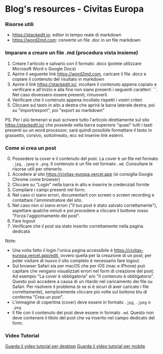 # Blog's resources - Civitas Europa

### Risorse utili

+ https://stackedit.io: editor in tempo reale di markdown
+ https://word2md.com: converte un file .doc in un file markdown

### Imparare a creare un file .md (procedura vista insieme)

1. Creare l'articolo e salvarlo con il formato .docx (potete utilizzare Microsoft Word o Google Docs)
2. Aprire il seguente link https://word2md.com, caricare il file .docx e copiare il contenuto del risultato in markdown
3. Aprire il link https://stackedit.io/, incollare il contenuto appena copiato e verificare e all'inizio e alla fine non siano presenti i seguenti caratteri: ```. Nel caso dovessero essere presenti, rimuoverli.
4. Verificare che il contenuto appena incollato rispetti i vostri criteri
5. Cliccare sul tasto in alto a destra che aprirà la barra laterale destra, poi su "import/export", poi "export as markdown"
   
PS. Per i più temerari si può scrivere tutto l'articolo direttamente sul sito https://stackedit.io/ che possiede nella barra superiore "quasi" tutti i tasti presenti su un word processor; sarà quindi possibile formattare il testo in grassetto, corsivo, sottolineato, ecc ed inserire link esterni.

### Come si crea un post

0. Possedere la cover e il contenuto del post. La cover è un file nel formato `.jpg`, `.jpeg` o `.png`. Il contenuto è un file nel formato `.md`. Consultare le risorse utili per ottenerlo.
1. Accedere al sito https://civitas-europa.vercel.app (si consiglia Google Chrome come browser)
2. Cliccare su "Login" nella barra in alto e inserire le credenziali fornite
3. Compilare i campi presenti nel form;
4. Nel caso ci siano errori, documentarli con screen o screen recording e contattare l'amminstratore del sito.
5. Nel caso non ci siano errori ("Il tuo post è stato salvato correttamente"), aspettare qualche minuti e poi procedere a cliccare il bottone rosso "Forza l'aggiornamento dei post".
6. Fare logout
7. Verificare che il post sia stato inserito correttamente nella pagina dedicata

Note:
- Una volta fatto il login l'unica pagina accessibile è https://civitas-europa.vercel.app/edit, ovvero quella per la creazione di un post; per poter visitare di nuovo il sito completo è necessario fare logout.
- Sul browser Safari sia per macOS che per iOS (mac e iPhone) può capitare che vengano visualizzati errori nel form di creazione del post; Ad esempio "La cover è obbligatoria" e/o "Il contenuto è obbligatorio". Questo può accadere a causa di un ritardo nel caricamento dei file su Safari. Per risolvere il problema (e se si è sicuri di aver caricato i file correttamente), semplicemente cliccare più volte sul bottone blu di conferma "Crea un post".
- L'immagine di copertina (cover) deve essere in formato `.jpg`, `.jpeg` o `.png`
- Il file con il contenuto del post deve essere in formato `.md`. Questo non deve contenere il titolo del post che va inserito nel campo dedicato del form.

### Video Tutorial

[Guarda il video tutorial per desktop](https://drive.google.com/file/d/1wTmqJ6FuqeQQ_s_eBsf41FA7Y-2zoVi5/view?usp=share_link)
[Guarda il video tutorial per mobile](https://drive.google.com/file/d/14iaVYa8yoTU2mkbLOfzLLsZcewqVi4jg/view?usp=share_link)

